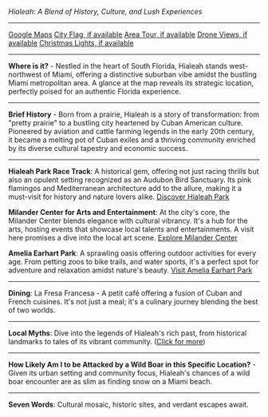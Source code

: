 *Hialeah: A Blend of History, Culture, and Lush Experiences*

---

[Google Maps](https://www.google.com/maps/place/Hialeah,+FL/data=!3m1!1e3)
[City Flag, if available](https://www.google.com/search?tbm=isch&q=Hialeah+FL+Flag+Picture)
[Area Tour, if available](https://www.youtube.com/results?search_query=Hialeah+FL+4k+tour)
[Drone Views, if available](https://www.youtube.com/results?search_query=Hialeah+FL+4k+drone)
[Christmas Lights, if available](https://www.youtube.com/results?search_query=Hialeah+FL+christmas+lights)

---

**Where is it?** - Nestled in the heart of South Florida, Hialeah stands west-northwest of Miami, offering a distinctive suburban vibe amidst the bustling Miami metropolitan area. A glance at the map reveals its strategic location, perfectly poised for an authentic Florida experience.

---

**Brief History** - Born from a prairie, Hialeah is a story of transformation: from "pretty prairie" to a bustling city heartened by Cuban American culture. Pioneered by aviation and cattle farming legends in the early 20th century, it became a melting pot of Cuban exiles and a thriving community enriched by its diverse cultural tapestry and economic success.

---

**Hialeah Park Race Track**: A historical gem, offering not just racing thrills but also an opulent setting recognized as an Audubon Bird Sanctuary. Its pink flamingos and Mediterranean architecture add to the allure, making it a must-visit for history and nature lovers alike.
  [Discover Hialeah Park](https://www.youtube.com/results?search_query=Hialeah+Park+Race+Track)

**Milander Center for Arts and Entertainment**: At the city's core, the Milander Center blends elegance with cultural vibrancy. It's a hub for the arts, hosting events that showcase local talents and entertainments. A visit here promises a dive into the local art scene.
  [Explore Milander Center](https://www.youtube.com/results?search_query=Hialeah+FL+Milander+Center)

**Amelia Earhart Park**: A sprawling oasis offering outdoor activities for every age. From petting zoos to bike trails, and water sports, it's a perfect spot for adventure and relaxation amidst nature's beauty.
  [Visit Amelia Earhart Park](https://www.youtube.com/results?search_query=Hialeah+FL+Amelia+Earhart+Park)

---

**Dining**: La Fresa Francesa - A petit café offering a fusion of Cuban and French cuisines. It's not just a meal; it's a culinary journey blending the best of two worlds.

---

**Local Myths**: Dive into the legends of Hialeah's rich past, from historical landmarks to tales of its vibrant community. ([Click for more](https://www.google.com/search?q=Hialeah+FL+myths))

---

**How Likely Am I to be Attacked by a Wild Boar in this Specific Location?** - Given its urban setting and community focus, Hialeah's chances of a wild boar encounter are as slim as finding snow on a Miami beach.

---

**Seven Words**: Cultural mosaic, historic sites, and verdant escapes await.